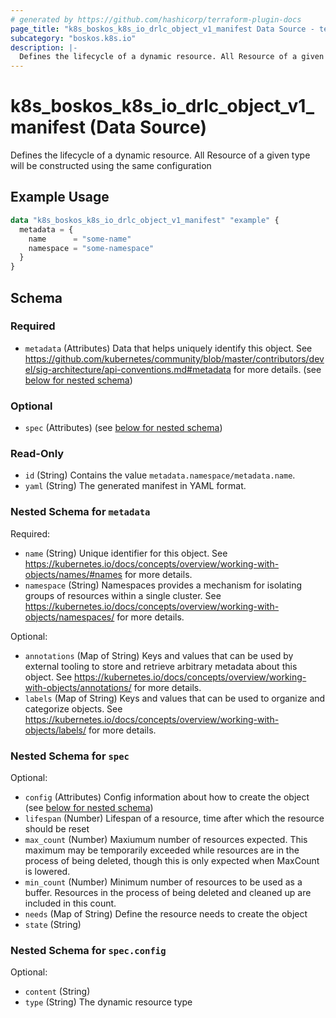 ```yaml
---
# generated by https://github.com/hashicorp/terraform-plugin-docs
page_title: "k8s_boskos_k8s_io_drlc_object_v1_manifest Data Source - terraform-provider-k8s"
subcategory: "boskos.k8s.io"
description: |-
  Defines the lifecycle of a dynamic resource. All Resource of a given type will be constructed using the same configuration
---
```


# k8s_boskos_k8s_io_drlc_object_v1_manifest (Data Source)

Defines the lifecycle of a dynamic resource. All Resource of a given type will be constructed using the same configuration

## Example Usage

```terraform
data "k8s_boskos_k8s_io_drlc_object_v1_manifest" "example" {
  metadata = {
    name      = "some-name"
    namespace = "some-namespace"
  }
}
```

<!-- schema generated by tfplugindocs -->
## Schema

### Required

- `metadata` (Attributes) Data that helps uniquely identify this object. See https://github.com/kubernetes/community/blob/master/contributors/devel/sig-architecture/api-conventions.md#metadata for more details. (see [below for nested schema](#nestedatt--metadata))

### Optional

- `spec` (Attributes) (see [below for nested schema](#nestedatt--spec))

### Read-Only

- `id` (String) Contains the value `metadata.namespace/metadata.name`.
- `yaml` (String) The generated manifest in YAML format.

<a id="nestedatt--metadata"></a>
### Nested Schema for `metadata`

Required:

- `name` (String) Unique identifier for this object. See https://kubernetes.io/docs/concepts/overview/working-with-objects/names/#names for more details.
- `namespace` (String) Namespaces provides a mechanism for isolating groups of resources within a single cluster. See https://kubernetes.io/docs/concepts/overview/working-with-objects/namespaces/ for more details.

Optional:

- `annotations` (Map of String) Keys and values that can be used by external tooling to store and retrieve arbitrary metadata about this object. See https://kubernetes.io/docs/concepts/overview/working-with-objects/annotations/ for more details.
- `labels` (Map of String) Keys and values that can be used to organize and categorize objects. See https://kubernetes.io/docs/concepts/overview/working-with-objects/labels/ for more details.


<a id="nestedatt--spec"></a>
### Nested Schema for `spec`

Optional:

- `config` (Attributes) Config information about how to create the object (see [below for nested schema](#nestedatt--spec--config))
- `lifespan` (Number) Lifespan of a resource, time after which the resource should be reset
- `max_count` (Number) Maxiumum number of resources expected. This maximum may be temporarily exceeded while resources are in the process of being deleted, though this is only expected when MaxCount is lowered.
- `min_count` (Number) Minimum number of resources to be used as a buffer. Resources in the process of being deleted and cleaned up are included in this count.
- `needs` (Map of String) Define the resource needs to create the object
- `state` (String)

<a id="nestedatt--spec--config"></a>
### Nested Schema for `spec.config`

Optional:

- `content` (String)
- `type` (String) The dynamic resource type
